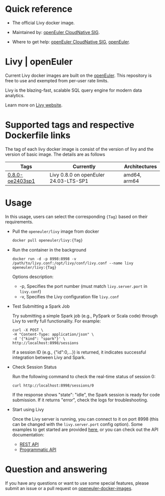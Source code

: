 # Quick reference

- The official Livy docker image.

- Maintained by: [openEuler CloudNative SIG](https://gitee.com/openeuler/cloudnative).

- Where to get help: [openEuler CloudNative SIG](https://gitee.com/openeuler/cloudnative), [openEuler](https://gitee.com/openeuler/community).

# Livy | openEuler
Current Livy docker images are built on the [openEuler](https://repo.openeuler.org/). This repository is free to use and exempted from per-user rate limits.

Livy is the blazing-fast, scalable SQL query engine for modern data analytics.

Learn more on [Livy website](https://livydb.io).

# Supported tags and respective Dockerfile links
The tag of each livy docker image is consist of the version of livy and the version of basic image. The details are as follows

| Tags                                                                                                                           | Currently                               |  Architectures|
|--------------------------------------------------------------------------------------------------------------------------------|-----------------------------------------|--|
| [0.8.0-oe2403sp1](https://gitee.com/openeuler/openeuler-docker-images/blob/master/Bigdata/livy/0.8.0/24.03-lts-sp1/Dockerfile) | Livy 0.8.0 on openEuler 24.03-LTS-SP1 | amd64, arm64 |

# Usage
In this usage, users can select the corresponding `{Tag}`  based on their requirements.

- Pull the `openeuler/livy` image from docker

	```bash
	docker pull openeuler/livy:{Tag}
	```

- Run the container in the background

	```
	docker run -d -p 8998:8998 -v /path/to/livy.conf:/opt/livy/conf/livy.conf --name livy openeuler/livy:{Tag}
	```
   Options description:
   - -p, Specifies the port number (must match `livy.server.port` in `livy.conf`)
   - -v, Specifies the Livy configuration file `livy.conf` 


- Test Submitting a Spark Job

    Try submitting a simple Spark job (e.g., PySpark or Scala code) through Livy to verify full functionality. For example:
    ```
    curl -X POST \
    -H "Content-Type: application/json" \
    -d '{"kind": "spark"}' \
    http://localhost:8998/sessions
    ```
    If a session ID (e.g., {"id":0,...}) is returned, it indicates successful integration between Livy and Spark.


- Check Session Status

    Run the following command to check the real-time status of session 0:
    ```
    curl http://localhost:8998/sessions/0
    ```
    If the response shows "state": "idle", the Spark session is ready for code submission. If it returns "error", check the logs for troubleshooting.


- Start using Livy

    Once the Livy server is running, you can connect to it on port 8998 (this can be changed with the `livy.server.port` config option). 
    Some examples to get started are provided [here](https://livy.incubator.apache.org/examples/), or you can check out the API documentation:
	- [REST API](https://livy.incubator.apache.org/docs/latest/rest-api.html)
	- [Programmatic API](https://livy.incubator.apache.org/docs/latest/programmatic-api.html)
	
# Question and answering
If you have any questions or want to use some special features, please submit an issue or a pull request on [openeuler-docker-images](https://gitee.com/openeuler/openeuler-docker-images).